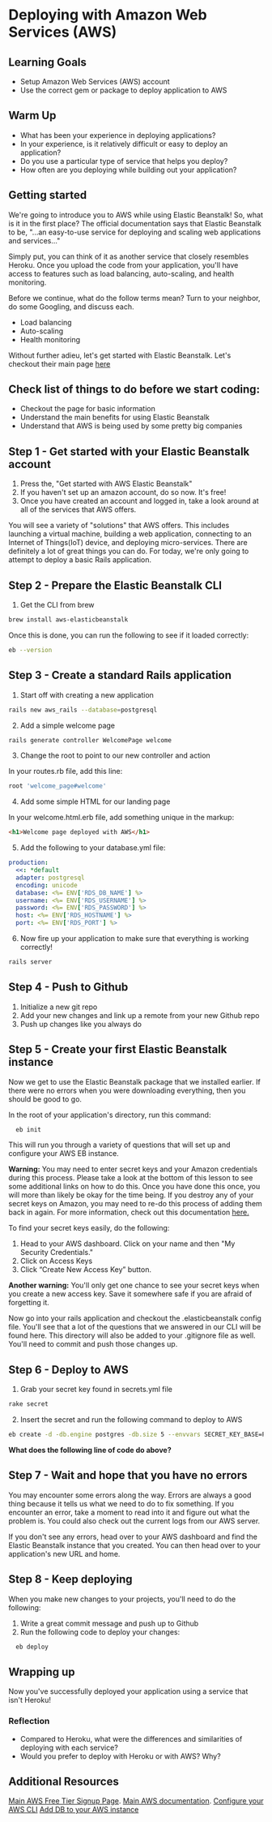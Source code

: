 # Deploying with Amazon Web Services (AWS)

## Learning Goals

* Setup Amazon Web Services (AWS) account
* Use the correct gem or package to deploy application to AWS

## Warm Up

* What has been your experience in deploying applications?
* In your experience, is it relatively difficult or easy to deploy an application?
* Do you use a particular type of service that helps you deploy?
* How often are you deploying while building out your application?

## Getting started

We're going to introduce you to AWS while using Elastic Beanstalk! So, what is it in the first place? The official documentation says that Elastic Beanstalk to be, "...an easy-to-use service for deploying and scaling web applications and services..."

Simply put, you can think of it as another service that closely resembles Heroku. Once you upload the code from your application, you'll have access to features such as load balancing, auto-scaling, and health monitoring.

Before we continue, what do the follow terms mean? Turn to your neighbor, do some Googling, and discuss each.  

* Load balancing
* Auto-scaling
* Health monitoring

Without further adieu, let's get started with Elastic Beanstalk. Let's checkout their main page [here](https://aws.amazon.com/elasticbeanstalk/)

## Check list of things to do before we start coding:

* Checkout the page for basic information
* Understand the main benefits for using Elastic Beanstalk
* Understand that AWS is being used by some pretty big companies


## Step 1 - Get started with your Elastic Beanstalk account

1. Press the, "Get started with AWS Elastic Beanstalk"
2. If you haven't set up an amazon account, do so now. It's free!
3. Once you have created an account and logged in, take a look around at all of the services that AWS offers.

You will see a variety of "solutions" that AWS offers. This includes launching a virtual machine, building a web application, connecting to an Internet of Things(IoT) device, and deploying micro-services. There are definitely a lot of great things you can do. For today, we're only going to attempt to deploy a basic Rails application.

## Step 2 - Prepare the Elastic Beanstalk CLI

1. Get the CLI from brew

```bash
brew install aws-elasticbeanstalk
```

Once this is done, you can run the following to see if it loaded correctly:
```bash
eb --version
```

## Step 3 - Create a standard Rails application

1. Start off with creating a new application

```bash
rails new aws_rails --database=postgresql  
```

2. Add a simple welcome page

```bash
rails generate controller WelcomePage welcome
```

3. Change the root to point to our new controller and action

In your routes.rb file, add this line:

```ruby
root 'welcome_page#welcome'  
```

4. Add some simple HTML for our landing page

In your welcome.html.erb file, add something unique in the markup:

```html
<h1>Welcome page deployed with AWS</h1>
```

5. Add the following to your database.yml file:

```yaml
production:
  <<: *default
  adapter: postgresql
  encoding: unicode
  database: <%= ENV['RDS_DB_NAME'] %>
  username: <%= ENV['RDS_USERNAME'] %>
  password: <%= ENV['RDS_PASSWORD'] %>
  host: <%= ENV['RDS_HOSTNAME'] %>
  port: <%= ENV['RDS_PORT'] %>
```

6. Now fire up your application to make sure that everything is working correctly!

```bash
rails server
```

## Step 4 - Push to Github
1. Initialize a new git repo
2. Add your new changes and link up a remote from your new Github repo
3. Push up changes like you always do

## Step 5 - Create your first Elastic Beanstalk instance

Now we get to use the Elastic Beanstalk package that we installed earlier. If there were no errors when you were downloading everything, then you should be good to go.

In the root of your application's directory, run this command:

```bash
  eb init
```

This will run you through a variety of questions that will set up and configure your AWS EB instance.

**Warning:** You may need to enter secret keys and your Amazon credentials during this process. Please take a look at the bottom of this lesson to see some additional links on how to do this. Once you have done this once, you will more than likely be okay for the time being. If you destroy any of your secret keys on Amazon, you may need to re-do this process of adding them back in again. For more information, check out this documentation [here.](https://docs.aws.amazon.com/elasticbeanstalk/latest/dg/eb-cli3-configuration.html)

To find your secret keys easily, do the following:

1. Head to your AWS dashboard. Click on your name and then "My Security Credentials."
2. Click on Access Keys
3. Click “Create New Access Key” button.

**Another warning:** You'll only get one chance to see your secret keys when you create a new access key. Save it somewhere safe if you are afraid of forgetting it.

Now go into your rails application and checkout the .elasticbeanstalk config file. You'll see that a lot of the questions that we answered in our CLI will be found here. This directory will also be added to your .gitignore file as well. You'll need to commit and push those changes up.

## Step 6 - Deploy to AWS

1. Grab your secret key found in secrets.yml file

```bash
rake secret
```

2. Insert the secret and run the following command to deploy to AWS
```bash
eb create -d -db.engine postgres -db.size 5 --envvars SECRET_KEY_BASE=PUT_SECRET_HERE
```

**What does the following line of code do above?**

## Step 7 - Wait and hope that you have no errors

You may encounter some errors along the way. Errors are always a good thing because it tells us what we need to do to fix something. If you encounter an error, take a moment to read into it and figure out what the problem is. You could also check out the current logs from our AWS server.

If you don't see any errors, head over to your AWS dashboard and find the Elastic Beanstalk instance that you created. You can then head over to your application's new URL and home.

## Step 8 - Keep deploying

When you make new changes to your projects, you'll need to do the following:
1. Write a great commit message and push up to Github
2. Run the following code to deploy your changes:

```bash
  eb deploy
```

## Wrapping up

Now you've successfully deployed your application using a service that isn't Heroku!

### Reflection

* Compared to Heroku, what were the differences and similarities of deploying with each service?
* Would you prefer to deploy with Heroku or with AWS? Why?


## Additional Resources

[Main AWS Free Tier Signup Page](https://aws.amazon.com/free/).
[Main AWS documentation](https://aws.amazon.com/elasticbeanstalk/).
[Configure your AWS CLI](https://docs.aws.amazon.com/elasticbeanstalk/latest/dg/eb-cli3-configuration.html)
[Add DB to your AWS instance](https://docs.aws.amazon.com/elasticbeanstalk/latest/dg/using-features.managing.db.html)
